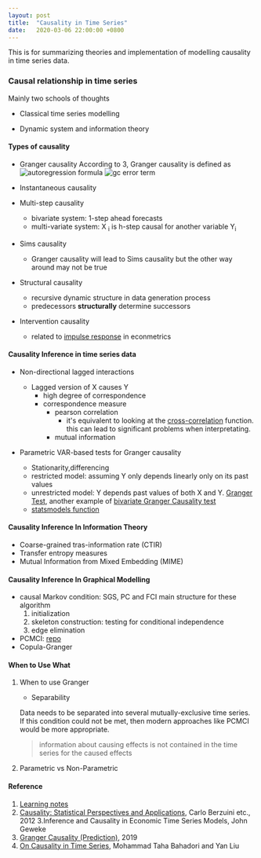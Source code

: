 ```yaml
---
layout: post
title:  "Causality in Time Series"
date:   2020-03-06 22:00:00 +0800
---
```

This is for summarizing theories and implementation of modelling causality in time series data.

### Causal relationship in time series

Mainly two schools of thoughts

- Classical time series modelling

- Dynamic system and information theory 

#### Types of causality

- Granger causality
  According to 3, Granger causality is defined as 
![autoregression formula]({{site.baseurl}}/resources/gc1.png)
![gc error term]({{site.baseurl}}/resources/gc2.png)
- Instantaneous causality
- Multi-step causality

  - bivariate system: 1-step ahead forecasts 
  - multi-variate system: X <sub>i</sub> is h-step causal for another variable Y<sub>i</sub>

- Sims causality

  - Granger causality will lead to Sims causality but the other way around may not be true

- Structural causality
 
  - recursive dynamic structure in data generation process
  - predecessors <b>structurally</b> determine successors

- Intervention causality

  - related to [impulse response](https://www.wikiwand.com/en/Impulse_response) in econmetrics 

#### Causality Inference in time series data

- Non-directional lagged interactions
  - Lagged version of X causes Y
    - high degree of correspondence
    - correspondence measure
      - pearson correlation
        - it's equivalent to looking at the [cross-correlation](https://www.wikiwand.com/en/Cross-correlation) function. this can lead to significant problems when interpretating.
      - mutual information

- Parametric VAR-based tests for Granger causality
  - Stationarity,differencing
  - restricted model: assuming Y only depends linearly only on its past values
  - unrestricted model: Y depends past values of both X and Y. [Granger Test](https://www.statisticshowto.datasciencecentral.com/granger-causality/), another example of [bivariate Granger Causality test](https://support.sas.com/rnd/app/ets/examples/granger/index.htm)
  - [statsmodels function](https://www.statsmodels.org/stable/generated/statsmodels.tsa.stattools.grangercausalitytests.html#statsmodels.tsa.stattools.grangercausalitytests)

#### Causality Inference In Information Theory

- Coarse-grained tras-information rate (CTIR)
- Transfer entropy measures 
- Mutual Information from Mixed Embedding (MIME)

#### Causality Inference In Graphical Modelling

- causal Markov condition: SGS, PC and FCI
  main structure for these algorithm
  1. initialization
  2. skeleton construction: testing for conditional independence 
  3. edge elimination
- PCMCI: [repo](https://github.com/jakobrunge/tigramite)
- Copula-Granger

#### When to Use What

1. When to use Granger

   - Separability

   Data needs to be separated into several mutually-exclusive time series. If this condition could not be met, then modern approaches like PCMCI would be more appropriate.
   
   > information about causing effects is not contained in the time series for the caused effects

2. Parametric vs Non-Parametric


#### Reference

1. [Learning notes](https://www.notion.so/bobzeng/Time-Series-de89af1b5fa04d8690ab90b39c62548c)
2. [Causality: Statistical Perspectives and Applications](https://onlinelibrary.wiley.com/doi/book/10.1002/9781119945710), Carlo Berzuini etc., 2012
3.Inference and Causality in Economic Time Series Models, John Geweke
3. [Granger Causality (Prediction)](https://www.youtube.com/watch?v=XqsSB_vpHLs), 2019
4. [On Causality in Time Series](https://www.notion.so/bobzeng/On-Causality-Inference-in-Time-Series-0633c85d361f417c876401917a556dbd), Mohammad Taha Bahadori and Yan Liu